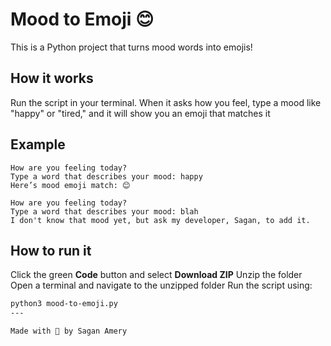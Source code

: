 # Mood to Emoji 😊

This is a Python project that turns mood words into emojis!

## How it works
Run the script in your terminal. When it asks how you feel, type a mood like "happy" or "tired," and it will show you an emoji that matches it

## Example
```
How are you feeling today?
Type a word that describes your mood: happy
Here’s mood emoji match: 😊
```
```
How are you feeling today?
Type a word that describes your mood: blah
I don't know that mood yet, but ask my developer, Sagan, to add it. 
```

## How to run it

Click the green **Code** button and select **Download ZIP**
Unzip the folder
Open a terminal and navigate to the unzipped folder
Run the script using:

```bash
python3 mood-to-emoji.py
---

Made with 🤘 by Sagan Amery
